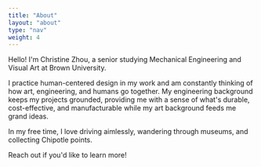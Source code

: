 ```yaml
---
title: "About"
layout: "about"
type: "nav"
weight: 4
---
```


Hello! I'm Christine Zhou, a senior studying Mechanical Engineering and Visual Art at Brown University.

I practice human-centered design in my work and am constantly thinking of how art, engineering, and humans go together. My engineering background keeps my projects grounded, providing me with a sense of what's durable, cost-effective, and manufacturable while my art background feeds me grand ideas.

In my free time, I love driving aimlessly, wandering through museums, and collecting Chipotle points.

Reach out if you'd like to learn more!
